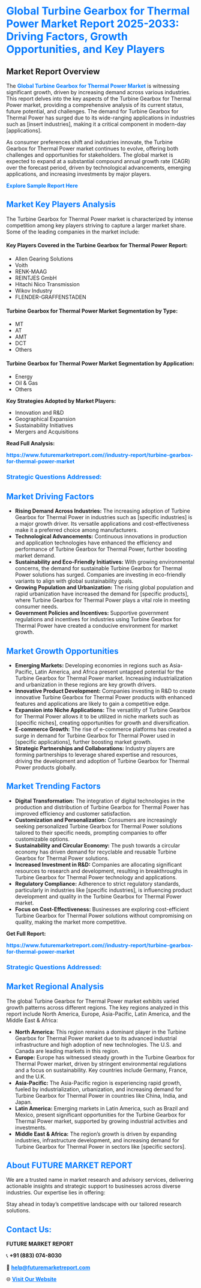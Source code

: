 <h1 style="color: #007BFF;">Global Turbine Gearbox for Thermal Power Market Report 2025-2033: Driving Factors, Growth Opportunities, and Key Players</h1>

<section id="overview">
<h2>Market Report Overview</h2>
<p>The <a href="https://www.futuremarketreport.com//industry-report/turbine-gearbox-for-thermal-power-market" style="color: #007BFF; text-decoration: none;"><strong>Global Turbine Gearbox for Thermal Power Market</strong></a> is witnessing significant growth, driven by increasing demand across various industries. This report delves into the key aspects of the Turbine Gearbox for Thermal Power market, providing a comprehensive analysis of its current status, future potential, and challenges. The demand for Turbine Gearbox for Thermal Power has surged due to its wide-ranging applications in industries such as [insert industries], making it a critical component in modern-day [applications].</p>
<p>As consumer preferences shift and industries innovate, the Turbine Gearbox for Thermal Power market continues to evolve, offering both challenges and opportunities for stakeholders. The global market is expected to expand at a substantial compound annual growth rate (CAGR) over the forecast period, driven by technological advancements, emerging applications, and increasing investments by major players.</p>
</section>

<section id="overview">
<p><a href="https://www.futuremarketreport.com//request-sample/reportId=52805" style="color: #007BFF; text-decoration: none;"><strong>Explore Sample Report Here</strong></a></p>
</section>

<section id="key-players">
<h2 style="color: #007BFF;">Market Key Players Analysis</h2>
<p>The Turbine Gearbox for Thermal Power market is characterized by intense competition among key players striving to capture a larger market share. Some of the leading companies in the market include:</p>
<h4>Key Players Covered in the Turbine Gearbox for Thermal Power Report:</h4>
<ul><li>Allen Gearing Solutions</li><li>Voith</li><li>RENK-MAAG</li><li>REINTJES GmbH</li><li>Hitachi Nico Transmission</li><li>Wikov Industry</li><li>FLENDER-GRAFFENSTADEN</li></ul>
<h4>Turbine Gearbox for Thermal Power Market Segmentation by Type:</h4>
<ul><li>MT</li><li>AT</li><li>AMT</li><li>DCT</li><li>Others</li></ul>

<h4>Turbine Gearbox for Thermal Power Market Segmentation by Application:</h4>
<ul><li>Energy</li><li>Oil &amp; Gas</li><li>Others</li></ul>
<p><strong>Key Strategies Adopted by Market Players:</strong></p>
<ul>
<li>Innovation and R&D</li>
<li>Geographical Expansion</li>
<li>Sustainability Initiatives</li>
<li>Mergers and Acquisitions</li>
</ul>
</section>

<section>
<p><strong>Read Full Analysis: </strong></p><a href="https://www.futuremarketreport.com//industry-report/turbine-gearbox-for-thermal-power-market" style="color: #007BFF; text-decoration: none;"><strong>https://www.futuremarketreport.com//industry-report/turbine-gearbox-for-thermal-power-market</strong></a>
<h3 style="color: #007BFF;">Strategic Questions Addressed:</h3>
</section>

<section id="driving-factors">
<h2 style="color: #007BFF;">Market Driving Factors</h2>
<ul>
<li><strong>Rising Demand Across Industries:</strong> The increasing adoption of Turbine Gearbox for Thermal Power in industries such as [specific industries] is a major growth driver. Its versatile applications and cost-effectiveness make it a preferred choice among manufacturers.</li>
<li><strong>Technological Advancements:</strong> Continuous innovations in production and application technologies have enhanced the efficiency and performance of Turbine Gearbox for Thermal Power, further boosting market demand.</li>
<li><strong>Sustainability and Eco-Friendly Initiatives:</strong> With growing environmental concerns, the demand for sustainable Turbine Gearbox for Thermal Power solutions has surged. Companies are investing in eco-friendly variants to align with global sustainability goals.</li>
<li><strong>Growing Population and Urbanization:</strong> The rising global population and rapid urbanization have increased the demand for [specific products], where Turbine Gearbox for Thermal Power plays a vital role in meeting consumer needs.</li>
<li><strong>Government Policies and Incentives:</strong> Supportive government regulations and incentives for industries using Turbine Gearbox for Thermal Power have created a conducive environment for market growth.</li>
</ul>
</section>

<section id="growth-opportunities">
<h2 style="color: #007BFF;">Market Growth Opportunities</h2>
<ul>
<li><strong>Emerging Markets:</strong> Developing economies in regions such as Asia-Pacific, Latin America, and Africa present untapped potential for the Turbine Gearbox for Thermal Power market. Increasing industrialization and urbanization in these regions are key growth drivers.</li>
<li><strong>Innovative Product Development:</strong> Companies investing in R&D to create innovative Turbine Gearbox for Thermal Power products with enhanced features and applications are likely to gain a competitive edge.</li>
<li><strong>Expansion into Niche Applications:</strong> The versatility of Turbine Gearbox for Thermal Power allows it to be utilized in niche markets such as [specific niches], creating opportunities for growth and diversification.</li>
<li><strong>E-commerce Growth:</strong> The rise of e-commerce platforms has created a surge in demand for Turbine Gearbox for Thermal Power used in [specific applications], further boosting market growth.</li>
<li><strong>Strategic Partnerships and Collaborations:</strong> Industry players are forming partnerships to leverage shared expertise and resources, driving the development and adoption of Turbine Gearbox for Thermal Power products globally.</li>
</ul>
</section>

<section id="trending-factors">
<h2 style="color: #007BFF;">Market Trending Factors</h2>
<ul>
<li><strong>Digital Transformation:</strong> The integration of digital technologies in the production and distribution of Turbine Gearbox for Thermal Power has improved efficiency and customer satisfaction.</li>
<li><strong>Customization and Personalization:</strong> Consumers are increasingly seeking personalized Turbine Gearbox for Thermal Power solutions tailored to their specific needs, prompting companies to offer customizable options.</li>
<li><strong>Sustainability and Circular Economy:</strong> The push towards a circular economy has driven demand for recyclable and reusable Turbine Gearbox for Thermal Power solutions.</li>
<li><strong>Increased Investment in R&D:</strong> Companies are allocating significant resources to research and development, resulting in breakthroughs in Turbine Gearbox for Thermal Power technology and applications.</li>
<li><strong>Regulatory Compliance:</strong> Adherence to strict regulatory standards, particularly in industries like [specific industries], is influencing product development and quality in the Turbine Gearbox for Thermal Power market.</li>
<li><strong>Focus on Cost-Effectiveness:</strong> Businesses are exploring cost-efficient Turbine Gearbox for Thermal Power solutions without compromising on quality, making the market more competitive.</li>
</ul>
</section>

<section>
<p><strong>Get Full Report: </strong></p><a href="https://www.futuremarketreport.com//industry-report/turbine-gearbox-for-thermal-power-market" style="color: #007BFF; text-decoration: none;"><strong>https://www.futuremarketreport.com//industry-report/turbine-gearbox-for-thermal-power-market</strong></a>
<h3 style="color: #007BFF;">Strategic Questions Addressed:</h3>
</section>


<section id="regional-analysis">
<h2 style="color: #007BFF;">Market Regional Analysis</h2>
<p>The global Turbine Gearbox for Thermal Power market exhibits varied growth patterns across different regions. The key regions analyzed in this report include North America, Europe, Asia-Pacific, Latin America, and the Middle East & Africa:</p>
<ul>
<li><strong>North America:</strong> This region remains a dominant player in the Turbine Gearbox for Thermal Power market due to its advanced industrial infrastructure and high adoption of new technologies. The U.S. and Canada are leading markets in this region.</li>
<li><strong>Europe:</strong> Europe has witnessed steady growth in the Turbine Gearbox for Thermal Power market, driven by stringent environmental regulations and a focus on sustainability. Key countries include Germany, France, and the U.K.</li>
<li><strong>Asia-Pacific:</strong> The Asia-Pacific region is experiencing rapid growth, fueled by industrialization, urbanization, and increasing demand for Turbine Gearbox for Thermal Power in countries like China, India, and Japan.</li>
<li><strong>Latin America:</strong> Emerging markets in Latin America, such as Brazil and Mexico, present significant opportunities for the Turbine Gearbox for Thermal Power market, supported by growing industrial activities and investments.</li>
<li><strong>Middle East & Africa:</strong> The region’s growth is driven by expanding industries, infrastructure development, and increasing demand for Turbine Gearbox for Thermal Power in sectors like [specific sectors].</li>
</ul>
</section>

<footer>
<h2 style="color: #007BFF;">About FUTURE MARKET REPORT</h2>
<p>We are a trusted name in market research and advisory services, delivering actionable insights and strategic support to businesses across diverse industries. Our expertise lies in offering:</p>

<p>Stay ahead in today’s competitive landscape with our tailored research solutions.</p>

<h2 style="color: #007BFF;">Contact Us:</h2>
<p><strong>FUTURE MARKET REPORT</strong></p>
<p>📞 <strong>+91 (883) 074-8030</strong></p>
<p>📧 <strong><a href="mailto:help@futuremarketreport.com" style="color: #007BFF;">help@futuremarketreport.com</a></strong></p>
<p>🌐 <strong><a href="https://www.futuremarketreport.com/" style="color: #007BFF;">Visit Our Website</a></strong></p>
</footer>